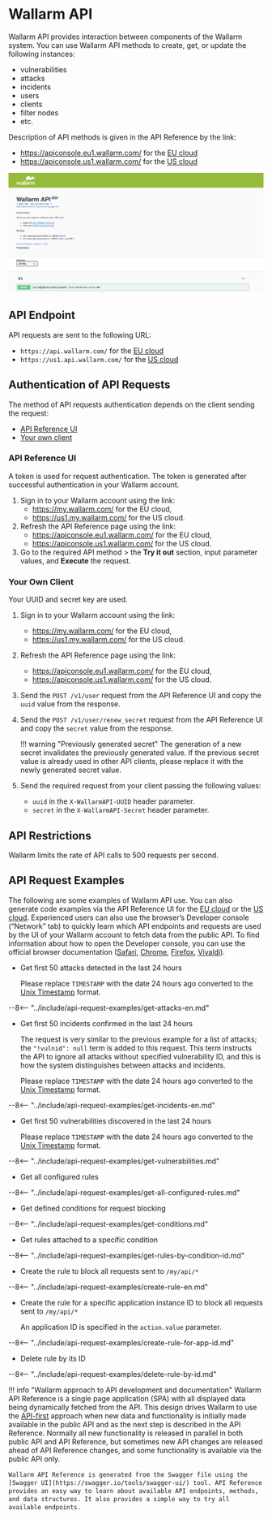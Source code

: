 # Wallarm API

Wallarm API provides interaction between components of the Wallarm system. You can use Wallarm API methods to create, get, or update the following instances:
* vulnerabilities
* attacks
* incidents
* users
* clients
* filter nodes
* etc.

Description of API methods is given in the API Reference by the link:
* https://apiconsole.eu1.wallarm.com/ for the [EU cloud](../about-wallarm-waf/overview.md#eu-cloud)
* https://apiconsole.us1.wallarm.com/ for the [US cloud](../about-wallarm-waf/overview.md#us-cloud)

![!Wallarm API Reference](../images/wallarm-api-reference.png)

## API Endpoint

API requests are sent to the following URL:
* `https://api.wallarm.com/` for the [EU cloud](../about-wallarm-waf/overview.md#eu-cloud)
* `https://us1.api.wallarm.com/` for the [US cloud](../about-wallarm-waf/overview.md#us-cloud)

## Authentication of API Requests

The method of API requests authentication depends on the client sending the request:
* [API Reference UI](#api-reference-ui)
* [Your own client](#your-own-client)

### API Reference UI

A token is used for request authentication. The token is generated after successful authentication in your Wallarm account.

1. Sign in to your Wallarm account using the link:
    * https://my.wallarm.com/ for the EU cloud,
    * https://us1.my.wallarm.com/ for the US cloud.
2. Refresh the API Reference page using the link:
    * https://apiconsole.eu1.wallarm.com/ for the EU cloud,
    * https://apiconsole.us1.wallarm.com/ for the US cloud.
3. Go to the required API method > the **Try it out** section, input parameter values, and **Execute** the request.

### Your Own Client

Your UUID and secret key are used.

1. Sign in to your Wallarm account using the link:
    * https://my.wallarm.com/ for the EU cloud,
    * https://us1.my.wallarm.com/ for the US cloud.
2. Refresh the API Reference page using the link:
    * https://apiconsole.eu1.wallarm.com/ for the EU cloud,
    * https://apiconsole.us1.wallarm.com/ for the US cloud.
3. Send the `POST /v1/user` request from the API Reference UI and copy the `uuid` value from the response.
4. Send the `POST /v1/user/renew_secret` request from the API Reference UI and copy the `secret` value from the response.

    !!! warning "Previously generated secret"
        The generation of a new secret invalidates the previously generated value. If the previous secret value is already used in other API clients, please replace it with the newly generated secret value.
5. Send the required request from your client passing the following values:
    * `uuid` in the `X‑WallarmAPI‑UUID` header parameter.
    * `secret` in the `X‑WallarmAPI‑Secret` header parameter.

## API Restrictions

Wallarm limits the rate of API calls to 500 requests per second.

## API Request Examples

The following are some examples of Wallarm API use. You can also generate code examples via the API Reference UI for the [EU cloud](https://apiconsole.eu1.wallarm.com/) or the [US cloud](https://apiconsole.us1.wallarm.com/). Experienced users can also use the browser’s Developer console (“Network” tab) to quickly learn which API endpoints and requests are used by the UI of your Wallarm account to fetch data from the public API. To find information about how to open the Developer console, you can use the official browser documentation ([Safari](https://support.apple.com/guide/safari/use-the-developer-tools-in-the-develop-menu-sfri20948/mac), [Chrome](https://developers.google.com/web/tools/chrome-devtools/), [Firefox](https://developer.mozilla.org/en-US/docs/Tools), [Vivaldi](https://help.vivaldi.com/article/developer-tools/)).

* Get first 50 attacks detected in the last 24 hours

    Please replace `TIMESTAMP` with the date 24 hours ago converted to the [Unix Timestamp](https://www.unixtimestamp.com/) format.

--8<-- "../include/api-request-examples/get-attacks-en.md"

* Get first 50 incidents confirmed in the last 24 hours

    The request is very similar to the previous example for a list of attacks; the `"!vulnid": null` term is added to this request. This term instructs the API to ignore all attacks without specified vulnerability ID, and this is how the system distinguishes between attacks and incidents.

    Please replace `TIMESTAMP` with the date 24 hours ago converted to the [Unix Timestamp](https://www.unixtimestamp.com/) format.

--8<-- "../include/api-request-examples/get-incidents-en.md"

* Get first 50 vulnerabilities discovered in the last 24 hours

    Please replace `TIMESTAMP` with the date 24 hours ago converted to the [Unix Timestamp](https://www.unixtimestamp.com/) format.

--8<-- "../include/api-request-examples/get-vulnerabilities.md"

* Get all configured rules

--8<-- "../include/api-request-examples/get-all-configured-rules.md"

* Get defined conditions for request blocking

--8<-- "../include/api-request-examples/get-conditions.md"

* Get rules attached to a specific condition

--8<-- "../include/api-request-examples/get-rules-by-condition-id.md"

* Create the rule to block all requests sent to `/my/api/*`

--8<-- "../include/api-request-examples/create-rule-en.md"

* Create the rule for a specific application instance ID to block all requests sent to `/my/api/*`

    An application ID is specified in the `action.value` parameter.

--8<-- "../include/api-request-examples/create-rule-for-app-id.md"

* Delete rule by its ID

--8<-- "../include/api-request-examples/delete-rule-by-id.md"

!!! info "Wallarm approach to API development and documentation"
    Wallarm API Reference is a single page application (SPA) with all displayed data being dynamically fetched from the API. This design drives Wallarm to use the [API-first](https://swagger.io/resources/articles/adopting-an-api-first-approach/) approach when new data and functionality is initially made available in the public API and as the next step is described in the API Reference. Normally all new functionality is released in parallel in both public API and API Reference, but sometimes new API changes are released ahead of API Reference changes, and some functionality is available via the public API only.
    
    Wallarm API Reference is generated from the Swagger file using the [Swagger UI](https://swagger.io/tools/swagger-ui/) tool. API Reference provides an easy way to learn about available API endpoints, methods, and data structures. It also provides a simple way to try all available endpoints.
